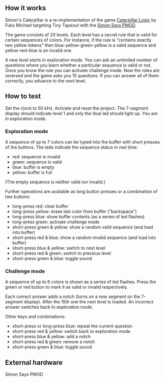 ## How it works

Simon's Caterpillar is a re-implementation of the game
[Caterpillar Logic](https://github.com/gromozeka1980/kivy_contest_2014/tree/master/caterpillars) by Fuks Michael
targeting Tiny Tapeout with the [Simon Says PMOD](https://github.com/urish/tt-simon-pmod/).

The game consists of 20 levels. Each level has a secret rule that is valid for certain sequences of colors.
For instance, if the rule is "contains exactly two yellow tokens" then blue-yellow-green-yellow is a valid
sequence and yellow-red-blue is an invalid one.

A new level starts in exploration mode. You can ask an unlimited number of questions where you learn whether a
particular sequence is valid or not. Once you know the rule you can activate challenge mode. Now the roles are
reversed and the game asks you 15 questions. If you can answer all of them correctly, you advance to the next level.

## How to test

Set the clock to 50 kHz. Activate and reset the project. The 7-segment display should indicate level 1 and
only the blue led should light up. You are in exploration mode.

### Exploration mode

A sequence of up to 7 colors can be typed into the buffer with short presses of the buttons.
The leds indicate the sequence status in real time:
- red: sequence is invalid
- green: sequence is valid
- blue: buffer is empty
- yellow: buffer is full

(The empty sequence is neither valid nor invalid.)

Further operations are available as long button presses or a combination of two buttons:
- long-press red: clear buffer
- long-press yellow: erase last color from buffer ("backspace")
- long-press blue: show buffer contents (as a series of led flashes)
- long-press green: activate challenge mode
- short-press green & yellow: show a random valid sequence (and load into buffer)
- short-press red & blue: show a random invalid sequence (and load into buffer)
- short-press blue & yellow: switch to next level
- short-press red & green: switch to previous level
- short-press green & blue: toggle sound

### Challenge mode

A sequence of up to 6 colors is shown as a series of led flashes.
Press the green or red button to mark it as valid or invalid respectively.

Each correct answer adds a notch (turns on a new segment on the 7-segment display).
After the 15th one the next level is loaded.
An incorrect answer switches back to exploration mode.

Other keys and combinations:
- short-press or long-press blue: repeat the current question
- short-press red & yellow: switch back to exploration mode
- short-press blue & yellow: add a notch
- short-press red & green: remove a notch
- short-press green & blue: toggle sound

## External hardware

Simon Says PMOD
